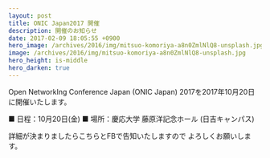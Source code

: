 ```yaml
---
layout: post
title: ONIC Japan2017 開催
description: 開催のお知らせ
date: 2017-02-09 18:05:55 +0900
hero_image: /archives/2016/img/mitsuo-komoriya-a8n0ZmlNlQ8-unsplash.jpg
image: /archives/2016/img/mitsuo-komoriya-a8n0ZmlNlQ8-unsplash.jpg
hero_height: is-middle
hero_darken: true
---
```

Open NetworkIng Conference Japan (ONIC Japan) 2017を2017年10月20日に開催いたします。

■ 日程：10月20日(金)
■ 場所：慶応大学 藤原洋記念ホール (日吉キャンパス)

詳細が決まりましたらこちらとFBで告知いたしますので
よろしくお願いします。
